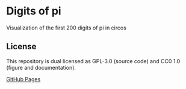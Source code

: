 # Digits of pi
Visualization of the first 200 digits of pi in circos

## License
This repository is dual licensed as GPL-3.0 (source code) and CC0 1.0 (figure and documentation).

[GitHub Pages](https://pages.github.com/)
